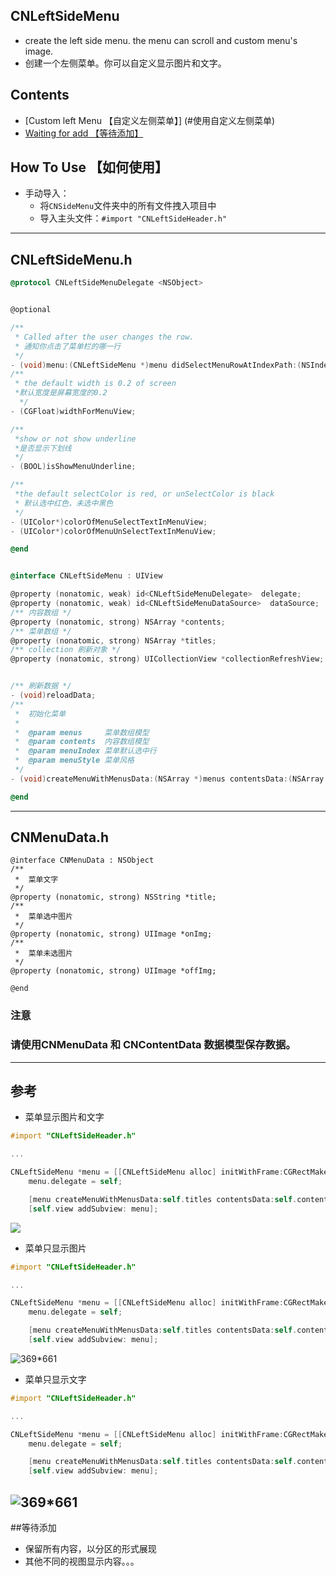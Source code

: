 ## CNLeftSideMenu
* create the left side menu. the menu can scroll and custom menu's image.
* 创建一个左侧菜单。你可以自定义显示图片和文字。

## Contents
* [Custom left Menu 【自定义左侧菜单】] (#使用自定义左侧菜单)
* [Waiting for add 【等待添加】](#等待添加)



## <a id="使用自定义左侧菜单"></a>How To Use 【如何使用】

* 手动导入：
    * 将`CNSideMenu`文件夹中的所有文件拽入项目中
    * 导入主头文件：`#import "CNLeftSideHeader.h"`

---
## <a id="CNLeftSideMenu.h"></a>CNLeftSideMenu.h
```objective-c
@protocol CNLeftSideMenuDelegate <NSObject>


@optional

/**
 * Called after the user changes the row.
 * 通知你点击了菜单栏的哪一行 
 */
- (void)menu:(CNLeftSideMenu *)menu didSelectMenuRowAtIndexPath:(NSIndexPath *)indexPath;
/**
 * the default width is 0.2 of screen
 *默认宽度是屏幕宽度的0.2
  */
- (CGFloat)widthForMenuView;

/**
 *show or not show underline
 *是否显示下划线
 */
- (BOOL)isShowMenuUnderline;

/**
 *the default selectColor is red, or unSelectColor is black
 * 默认选中红色，未选中黑色
 */
- (UIColor*)colorOfMenuSelectTextInMenuView;
- (UIColor*)colorOfMenuUnSelectTextInMenuView;

@end


@interface CNLeftSideMenu : UIView

@property (nonatomic, weak) id<CNLeftSideMenuDelegate>  delegate;
@property (nonatomic, weak) id<CNLeftSideMenuDataSource>  dataSource;
/** 内容数组 */
@property (nonatomic, strong) NSArray *contents;
/** 菜单数组 */
@property (nonatomic, strong) NSArray *titles;
/** collection 刷新对象 */
@property (nonatomic, strong) UICollectionView *collectionRefreshView;


/** 刷新数据 */
- (void)reloadData;
/**
 *  初始化菜单
 *
 *  @param menus     菜单数组模型
 *  @param contents  内容数组模型
 *  @param menuIndex 菜单默认选中行
 *  @param menuStyle 菜单风格
 */
- (void)createMenuWithMenusData:(NSArray *)menus contentsData:(NSArray *)contents defaultIndex:(NSIndexPath*)menuIndex andMenuViewStyle:(CNLeftMenuStyle)menuStyle;

@end
```
---
## <a id="CNMenuData.h"></a>CNMenuData.h
```
@interface CNMenuData : NSObject
/**
 *  菜单文字
 */
@property (nonatomic, strong) NSString *title;
/**
 *  菜单选中图片
 */
@property (nonatomic, strong) UIImage *onImg;
/**
 *  菜单未选图片
 */
@property (nonatomic, strong) UIImage *offImg;

@end
```
### 注意

###  请使用CNMenuData 和 CNContentData 数据模型保存数据。
---
## <a id="参考"></a>参考



* 菜单显示图片和文字


```objective-c
#import "CNLeftSideHeader.h"

...

CNLeftSideMenu *menu = [[CNLeftSideMenu alloc] initWithFrame:CGRectMake(0, 64, self.view.bounds.size.width, self.view.bounds.size.height)];
    menu.delegate = self;  

    [menu createMenuWithMenusData:self.titles contentsData:self.content1 defaultIndex:self.index andMenuViewStyle:CNLeftMenuStyleImageAndText];
    [self.view addSubview: menu];

```
![](https://github.com/SpectatorNan/CNLeftSideMenu/blob/master/material/imageAndText.png?imageView/2/w/619/q/90)

* 菜单只显示图片

```objective-c
#import "CNLeftSideHeader.h"

...

CNLeftSideMenu *menu = [[CNLeftSideMenu alloc] initWithFrame:CGRectMake(0, 64, self.view.bounds.size.width, self.view.bounds.size.height)];
    menu.delegate = self;  

    [menu createMenuWithMenusData:self.titles contentsData:self.content1 defaultIndex:self.index andMenuViewStyle:CNLeftMenuStyleOnlyImage];
    [self.view addSubview: menu];

```
![369*661](https://github.com/SpectatorNan/CNLeftSideMenu/blob/master/material/image.png)

* 菜单只显示文字


```objective-c
#import "CNLeftSideHeader.h"

...

CNLeftSideMenu *menu = [[CNLeftSideMenu alloc] initWithFrame:CGRectMake(0, 64, self.view.bounds.size.width, self.view.bounds.size.height)];
    menu.delegate = self;  

    [menu createMenuWithMenusData:self.titles contentsData:self.content1 defaultIndex:self.index andMenuViewStyle:CNLeftMenuStyleOnlyText];
    [self.view addSubview: menu];

```
![369*661](https://github.com/SpectatorNan/CNLeftSideMenu/blob/master/material/text.png)
---

##<a id="等待添加"></a>等待添加
* 保留所有内容，以分区的形式展现
* 其他不同的视图显示内容。。。
